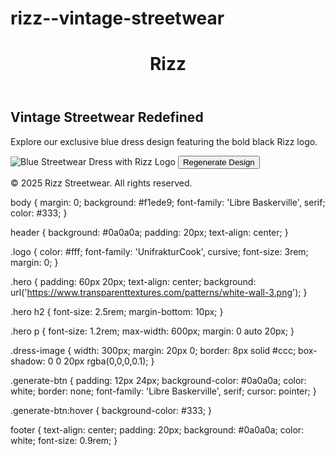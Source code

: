 # rizz--vintage-streetwear
<!DOCTYPE html>
<html lang="en">
<head>
  <meta charset="UTF-8" />
  <meta name="viewport" content="width=device-width, initial-scale=1.0"/>
  <title>Rizz Vintage Streetwear</title>
  <link rel="stylesheet" href="styles.css" />
  <link href="https://fonts.googleapis.com/css2?family=Libre+Baskerville&family=UnifrakturCook&display=swap" rel="stylesheet">
</head>
<body>
  <header>
    <h1 class="logo">Rizz</h1>
  </header>

  <section class="hero">
    <div class="hero-content">
      <h2>Vintage Streetwear Redefined</h2>
      <p>Explore our exclusive blue dress design featuring the bold black Rizz logo.</p>
      <img src="dress.png" alt="Blue Streetwear Dress with Rizz Logo" class="dress-image"/>
      <button class="generate-btn">Regenerate Design</button>
    </div>
  </section>

  <footer>
    <p>&copy; 2025 Rizz Streetwear. All rights reserved.</p>
  </footer>
</body>
</html>
body {
  margin: 0;
  background: #f1ede9;
  font-family: 'Libre Baskerville', serif;
  color: #333;
}

header {
  background: #0a0a0a;
  padding: 20px;
  text-align: center;
}

.logo {
  color: #fff;
  font-family: 'UnifrakturCook', cursive;
  font-size: 3rem;
  margin: 0;
}

.hero {
  padding: 60px 20px;
  text-align: center;
  background: url('https://www.transparenttextures.com/patterns/white-wall-3.png');
}

.hero h2 {
  font-size: 2.5rem;
  margin-bottom: 10px;
}

.hero p {
  font-size: 1.2rem;
  max-width: 600px;
  margin: 0 auto 20px;
}

.dress-image {
  width: 300px;
  margin: 20px 0;
  border: 8px solid #ccc;
  box-shadow: 0 0 20px rgba(0,0,0,0.1);
}

.generate-btn {
  padding: 12px 24px;
  background-color: #0a0a0a;
  color: white;
  border: none;
  font-family: 'Libre Baskerville', serif;
  cursor: pointer;
}

.generate-btn:hover {
  background-color: #333;
}

footer {
  text-align: center;
  padding: 20px;
  background: #0a0a0a;
  color: white;
  font-size: 0.9rem;
}
